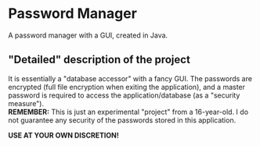 # Password Manager
A password manager with a GUI, created in Java.

"Detailed" description of the project
----
It is essentially a "database accessor" with a fancy GUI. The passwords are encrypted (full file encryption when exiting the application), and a master password is required to access the application/database (as a "security measure").<br/>
<b>REMEMBER:</b> This is just an experimental "project" from a 16-year-old. I do not guarantee any security of the passwords stored in this application.

<b>USE AT YOUR OWN DISCRETION!</b>